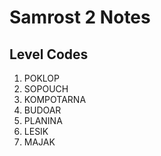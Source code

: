 # Samrost 2 Notes

## Level Codes

1. POKLOP
2. SOPOUCH
3. KOMPOTARNA
4. BUDOAR
5. PLANINA
6. LESIK
7. MAJAK
